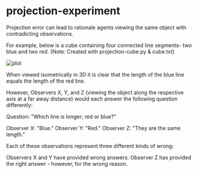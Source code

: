 

# projection-experiment
Projection error can lead to rationale agents viewing the same object with contradicting observations.

For example, below is a cube containing four connected line segments- two blue and two red.
        (Note: Created with projection-cube.py & cube.txt)

![plot](https://user-images.githubusercontent.com/84434778/150727426-2ba19867-9ff2-4e67-b802-29bce13c5ee3.png)

When viewed isometrically in 3D it is clear that the length of the blue line equals the length of the red line.

However, Observers X, Y, and Z (viewing the object along the respective axis at a far away distance) would each answer the following question differently:

Question: "Which line is longer; red or blue?"

Observer X: "Blue."
Observer Y: "Red."
Observer Z: "They are the same length."

Each of these observations represent three different kinds of wrong:

Observers X and Y have provided wrong answers.
Observer Z has provided the right answer - however, for the wrong reason.
